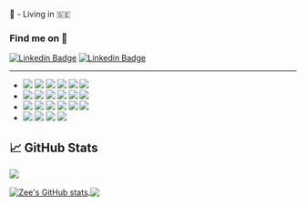 
<!--  <img src="https://capsule-render.vercel.app/api?type=waving&color=gradient&customColorList=19,0,100)&height=200&section=header&text=Hi there, I'm Zee!&fontSize=90&animation=twinkling&fontColor=273c5c" />  
<img src="https://capsule-render-espz24qae-kyechan99.vercel.app/api?type=waving&color=gradient&customColorList=31&text=Hi there, It's Zee here&height=200&animation=twinkling&fontColor=4fe3dc"/> -->


:round_pushpin: - Living in :sweden:
<!-- - :man_student: I’m soon to graduate as a **full stack** developer -->


### Find me on :crystal_ball:

[![Linkedin Badge](https://img.shields.io/badge/LinkedIn-0077B5?style=for-the-badge&logo=linkedin&logoColor=white)](https://www.linkedin.com/in/zee-xiyad/) 
[![Linkedin Badge](https://img.shields.io/badge/dev.to-0A0A0A?style=for-the-badge&logo=dev.to&logoColor=white)](https://dev.to/zee92)

---
-  <image src="https://img.shields.io/badge/Node.js-43853D?style=for-the-badge&logo=node.js&logoColor=white" />
   <image src="https://img.shields.io/badge/JavaScript-F7DF1E?style=for-the-badge&logo=javascript&logoColor=black" />
   <image src="https://img.shields.io/badge/graphql-DD34A6?style=for-the-badge&logo=graphql&logoColor=white%22" /> 
   <image src="https://img.shields.io/badge/TypeScript-2E72BD?style=for-the-badge&logo=typeScript&logoColor=white" />
   <image src="https://img.shields.io/badge/postgresql-white?style=for-the-badge&logo=postgresql&logoColor=black%22" />
   <image src="https://img.shields.io/badge/Python-3776AB?style=for-the-badge&logo=python&logoColor=white" />
  
- <image src="https://img.shields.io/badge/React-20232A?style=for-the-badge&logo=react&logoColor=61DAFB" />
  <image src="https://img.shields.io/badge/Django-092E20?style=for-the-badge&logo=django&logoColor=white" />
  <image src="https://img.shields.io/badge/Express-f5f542?style=for-the-badge&logo=express&logoColor=black" />
  <image src="https://img.shields.io/badge/MongoDB-0EA34B?style=for-the-badge&logo=MongoDB&logoColor=00284A" />
  <image src="https://img.shields.io/badge/Redux-764ABC?style=for-the-badge&logo=redux&logoColor=white" />
  <image src="https://img.shields.io/badge/Sequelize-52B0E7?style=for-the-badge&logo=sequelize&logoColor=white" />
  
- <image src="https://img.shields.io/badge/Tailwind%20CSS-black?style=for-the-badge&logo=Tailwind%20CSS&logoColor=white%22" />
  <image src="https://img.shields.io/badge/Bootstrap-563D7C?style=for-the-badge&logo=bootstrap&logoColor=white" />
  <image src="https://img.shields.io/badge/-Sass-%23CC6699?style=flat-square&logo=sass&logoColor=ffffff" />
  <image src="https://img.shields.io/badge/React_Router-CA4245?style=for-the-badge&logo=react-router&logoColor=white" />
  <image src="https://img.shields.io/badge/CSS3-1572B6?style=for-the-badge&logo=css3&logoColor=white" />
  <image src="https://img.shields.io/badge/HTML5-E34F26?style=for-the-badge&logo=html5&logoColor=white" />

- <image src="https://img.shields.io/badge/git-F05032?style=for-the-badge&logo=git&logoColor=white" />
  <image src="https://img.shields.io/badge/-GitHub-181717?style=flat-square&logo=github" />
  <image src="https://img.shields.io/badge/npm-CB3837?style=for-the-badge&logo=npm&logoColor=white" />
  <image src="https://img.shields.io/badge/-Github%20Actions-2088FF?style=flat-square&logo=github-actions&logoColor=ffffff" />
  


## &#x1f4c8; GitHub Stats
![](https://komarev.com/ghpvc/?username=Mo-Xiyad)   
<!-- [![Top Langs](https://github-readme-stats.vercel.app/api/top-langs/?username=Mo-Xiyad&layout=compact&theme=github_dark&card_width=445&langs_count=10)](https://github.com/anuraghazra/github-readme-stats) -->

<!--  TOp Lang-->
<div> 
 <a href="https://github.com/Mo-Xiyad">
  <img align="center" src="https://github-readme-stats-zee-git-master-mo-xiyad.vercel.app/api?username=Mo-Xiyad&show_icons=true&theme=transparent" alt="Zee's GitHub stats"/>
</a> 
  <a href="https://github.com/Mo-Xiyad">
    <img align="center" src="https://github-readme-stats-zee-git-master-mo-xiyad.vercel.app/api/top-langs/?username=Mo-Xiyad&layout=compact&theme=transparent"/>
  </a>
</div>



